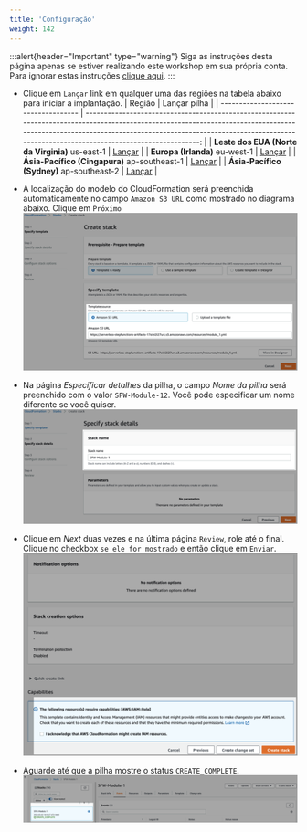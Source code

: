```yaml
---
title: 'Configuração'
weight: 142
---
```


:::alert{header="Important" type="warning"}
Siga as instruções desta página apenas se estiver realizando este workshop em sua própria conta. Para ignorar estas instruções [clique aqui](../step-3).
:::

- Clique em `Lançar` link em qualquer uma das regiões na tabela abaixo para iniciar a implantação.
  | Região | Lançar pilha |
  | ----------------------------------- | -------------------------------------------------------------------------------------------------------------------------------------------------------------------------------------------------------------------------------------------------------------: |
  | **Leste dos EUA (Norte da Virginia)** us-east-1 | [Lançar](https://console.aws.amazon.com/cloudformation/home?region=us-east-1#/stacks/create/template?stackName=SFW-Module-12&templateURL=https://serverless-stepfunctions-artifacts-17oiei2i27urc.s3.amazonaws.com/resources/module_12.yml) |
  | **Europa (Irlanda)** eu-west-1 | [Lançar](https://console.aws.amazon.com/cloudformation/home?region=eu-west-1#/stacks/create/template?stackName=SFW-Module-12&templateURL=https://serverless-stepfunctions-artifacts-17oiei2i27urc.s3.amazonaws.com/resources/module_12.yml) |
  | **Ásia-Pacífico (Cingapura)** ap-southeast-1 | [Lançar](https://console.aws.amazon.com/cloudformation/home?region=ap-southeast-1#/stacks/create/template?stackName=SFW-Module-12&templateURL=https://serverless-stepfunctions-artifacts-17oiei2i27urc.s3.amazonaws.com/resources/module_12.yml) |
  | **Ásia-Pacífico (Sydney)**  ap-southeast-2 | [Lançar](https://console.aws.amazon.com/cloudformation/home?region=ap-southeast-2#/stacks/create/template?stackName=SFW-Module-12&templateURL=https://serverless-stepfunctions-artifacts-17oiei2i27urc.s3.amazonaws.com/resources/module_12.yml) |

- A localização do modelo do CloudFormation será preenchida automaticamente no campo `Amazon S3 URL` como mostrado no diagrama abaixo. Clique em `Próximo`
  ![CloudFormation especificar template](/static/img/setup/setup-cloudformation-specify-template.png)
- Na página _Específicar detalhes_ da pilha, o campo _Nome da pilha_ será preenchido com o valor `SFW-Module-12`. Você pode especificar um nome diferente se você quiser.
  ![CloudFormation stack name](/static/img/setup/setup-cloudformation-stack-name.png)
- Clique em _Next_ duas vezes e na última página `Review`, role até o final. Clique no checkbox `se ele for mostrado` e então clique em `Enviar`.
  ![CloudFormation criar stack](/static/img/setup/setup-cloudformation-create-stack.png)
- Aguarde até que a pilha mostre o status `CREATE_COMPLETE`.
  ![CloudFormation stack completa](/static/img/setup/setup-cloudformation-create-complete.png)
